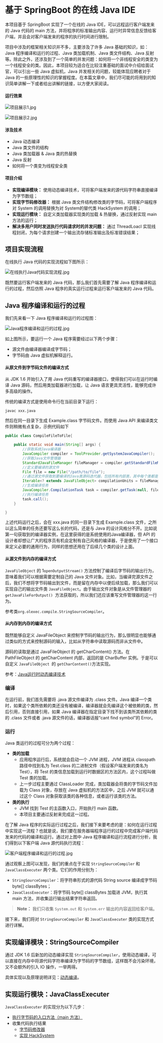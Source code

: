 # 基于 SpringBoot 的在线 Java IDE

本项目基于 SpringBoot 实现了一个在线的 Java IDE，可以远程运行客户端发来的 Java 代码的 main 方法，并将程序的标准输出内容、运行时异常信息反馈给客户端，并且会对客户端发来的程序的执行时间进行限制。

项目中涉及的框架相关知识并不多，主要涉及了许多 Java 基础的知识，如：Java 程序编译和运行的过程、Java 类加载机制、Java 类文件结构、Java 反射等。除此之外，还涉及到了一个简单的并发问题：如何将一个非线程安全的类变为一个线程安全的类。因此，本项目较为适合在比较注重基础的面试中介绍给面试官，可以引出一些 Java 虚拟机，Java 并发相关的问题，较能体现应聘者对于 Java 的一些原理性的知识的掌握程度。在本篇文章中，我们尽可能的将用到的知识简单讲解一下或者给出讲解的链接，以方便大家阅读。

#### 运行效果

![项目展示1.jpg](./doc/pic/项目展示1.JPG)

![项目展示2.jpg](./doc/pic/项目展示2.JPG)

#### 涉及技术

- Java 动态编译
- Java 类文件的结构
- Java 类加载器 & Java 类的热替换
- Java 反射
- 如何将一个类变为线程安全类

#### 项目介绍

- **实现编译模块：** 使用动态编译技术，可将客户端发来的源代码字符串直接编译为字节数组；
- **实现字节码修改器：** 根据 Java 类文件结构修改类的字节码，可将客户端程序对 System 的调用替换为对 System的替代类 HackSystem 的调用；
- **实现运行模块：** 自定义类加载器实现类的加载 & 热替换，通过反射实现 main 方法的运行；
- **解决多用户同时发送执行代码请求时的并发问题：** 通过 ThreadLoacl 实现线程封闭，为每个请求创建一个输出流存储标准输出及标准错误结果；



## 项目实现流程

在线执行 Java 代码的实现流程如下图所示：

![在线执行Java代码实现流程.jpg](./doc/pic/在线执行Java代码实现流程.jpg)

既然要运行客户端发来的 Java 代码，那么我们首先需要了解 Java 程序编译和运行的过程，然后仿照 Java 程序的真实运行过程来运行客户端发来的 Java 代码。



## Java 程序编译和运行的过程

我们先来看一下 Java 程序编译和运行的过程图：

![Java程序编译和运行的过程.jpg](./doc/pic/Java程序编译和运行的过程.jpg)

如上图所示，要运行一个 Java 程序需要经过以下两个步骤：

- 源文件由编译器编译成字节码；
- 字节码由 Java 虚拟机解释运行。

#### 从原文件到字节码文件的编译方式

从 JDK 1.6 开始引入了用 Java 代码重写的编译器接口，使得我们可以在运行时编译 Java 源码，然后用类加载器进行加载，让 Java 语言更具灵活性，能够完成许多高级的操作。

传统的编译方式是使用命令行在当前目录下运行：

```shell
javac xxx.java
```

然后在同一目录下生成 Example.class 字节码文件。而使用 Java API 来编译类文件则稍微有点复杂，示例代码如下

```java
public class CompileFileToFile{

    public static void main(String[] args) {
        //获取系统Java编译器
        JavaCompiler compiler = ToolProvider.getSystemJavaCompiler();
        //获取Java文件管理器
        StandardJavaFileManager fileManager = compiler.getStandardFileManager(null, null, null);
        //定义要编译的源文件
        File file = new File("/path/to/file");
        //通过源文件获取到要编译的Java类源码迭代器，包括所有内部类，其中每个类都是一个 JavaFileObject，也被称为一个汇编单元
        Iterable<? extends JavaFileObject> compilationUnits = fileManager.getJavaFileObjects(file);
        //生成编译任务
        JavaCompiler.CompilationTask task = compiler.getTask(null, fileManager, null, null, null, compilationUnits);
        //执行编译任务
        task.call();
    }

}
```

上述代码运行之后，会在 xxx.java 的同一目录下生成 Example.class 文件，之所以这么简单的任务还要写这么长的代码，还是与 Java 的设计风格分不开。比如说第一句获取到的编译器实例，在这里获得的是系统使用的Java编译器，但 API 的设计者却想让广大的程序员有机会定制有自己风格的编译器，于是使用了一个接口来定义必要的通用行为，同样的思想还用在了后续几个类的设计上面。

#### 从源文件到内存的编译方式

`JavaFileObject` 的 1`openOutputStream()` 方法控制了编译后字节码的输出行为，意味着我们可以根据需要定制自己的 Java 文件对象。比如，当编译完源文件之后，我们不想将字节码输出到文件，而是留在内存中以便后续加载，那么我们可以实现自己的输出文件类 `JavaFileObject`。由于输出文件对象是从文件管理器的 `getJavaFileForOutput() `方法获取的，所以我们还应该重写文件管理器的这一行为。

参考类`org.olexec.compile.StringSourceCompiler`。

#### 从内存到内存的编译方式

既然能够自定义 JavaFileObject 来控制字节码的输出行为，那么很明显也能够通过类似的方式来控制源码的输入，比如从字符串中读取源码而非从文件中。

源码的读取是通过 JavaFileObject 的 getCharContent() 方法。在 PathFileObject 的 getCharContent 内部，返回的是 CharBuffer 实例。于是可以自定义 `JavaFileObject `的 `getCharContent()`方法实现。

参考：[Java运行时动态编译技术](https://seanwangjs.github.io/2018/03/13/java-runtime-compile.html)

### 编译

在运行前，我们首先需要将 .java 源文件编译为 .class 文件。Java 编译一个类时，如果这个类所依赖的类还没有被编译，编译器就会先编译这个被依赖的类，然后引用，否则直接引用，如果 Java 编译器在指定目录下找不到该类所其依赖的类的 .class 文件或者 .java 源文件的话，编译器话报“cant find symbol”的 Error。

### 运行

Java 类运行的过程可分为两个过程：

- **类的加载**
  - 应用程序运行后，系统就会启动一个 JVM 进程，JVM 进程从 classpath 路径中找到名为 Test.class 的二进制文件（假设客户端发来的类名为 Test），将 Test 的类信息加载到运行时数据区的方法区内，这个过程叫做 Test 类的加载。
  - 上一步过程主要通过 ClassLoader 完成，类加载器会将类的字节码文件加载为 Class 对象，存放在 Java 虚拟机的方法区中，之后 JVM 就可以通过这个 Class 对象获取该类的各种信息，或者运行该类的方法。
- **类的执行**
  - JVM 找到 Test 的主函数入口，开始执行 main 函数。
  - 本项目主要通过反射来完成这一过程。

在了解 Java 程序的实际运行过程之后，我们接下来要考虑的是：如何在运行过程中实现这一流程？也就是说，我们要在服务器端程序运行的过程中完成客户端代码发来的代码的编译和运行。通过对上图中 Java 程序编译和运行流程进行分析，我们得到以下客户端 Java 源代码执行流程：

![客户端程序编译和运行的过程.jpg](./doc/pic/客户端程序编译和运行的过程.jpg)

通过观察上图可以发现，我们的重点在于实现 `StringSourceCompiler` 和 `JavaClassExecuter` 两个类。它们的作用分别为：

- `StringSourceCompiler`：将字符串形式的源代码 String source 编译成字节码 byte[] classBytes；
- `JavaClassExecuter`：将字节码 byte[] classBytes 加载进 JVM，执行其 main 方法，并收集运行输出结果字符串返回。

> **Note：** 我们只收集 `System.out` 和 `System.err` 输出的内容返回给客户端。

接下来，我们将对 `StringSourceCompiler` 和 `JavaClassExecuter` 类的实现方式进行详解。



## 实现编译模块：StringSourceCompiler

通过 JDK 1.6 后新加的动态编译实现 `StringSourceCompiler`，使用动态编译，可以直接在内存中将源代码字符串编译为字节码的字节数组，这样既不会污染环境，又不会额外的引入 IO 操作，一举两得。

具体实现以及原理说明详见：[动态编译](./doc/01-动态编译.md)。



## 实现运行模块：JavaClassExecuter

`JavaClassExecuter` 的实现分为以下几步：

- [执行字节码的入口方法（main 方法）](./doc/02-执行字节码的入口方法.md)
- 收集代码执行结果
  - [字节码修改器](./doc/03-收集代码执行结果：字节码修改器.md)
  - [实现 HackSystem](./doc/04-收集代码执行结果：实现HackSystem.md)

